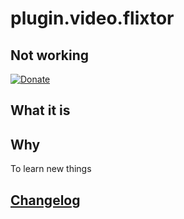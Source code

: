 # plugin.video.flixtor

## Not working ##

[![Donate](https://img.shields.io/badge/Donate-Paypal-green.svg)](https://www.paypal.com/cgi-bin/webscr?cmd=_s-xclick&hosted_button_id=83UA43TPBRHLL)

## What it is ##

## Why ##

To learn new things

## [Changelog](https://github.com/markop159/plugin.video.planettv/blob/master/changelog.txt) ##
